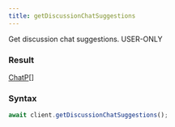 ```yaml
---
title: getDiscussionChatSuggestions
---
```


Get discussion chat suggestions.<span class="select-none"> <span class="inline-flex w-fit items-center"><span class="w-fit bg-dbt px-1.5 rounded-md select-none text-fgt text-[10px]">USER-ONLY</span></span> </span>

### Result 

<div class="font-mono"><a href="/types/chatp"  >ChatP</a><span class="opacity-50">[]</span></div>

### Syntax

```ts
await client.getDiscussionChatSuggestions();
```



